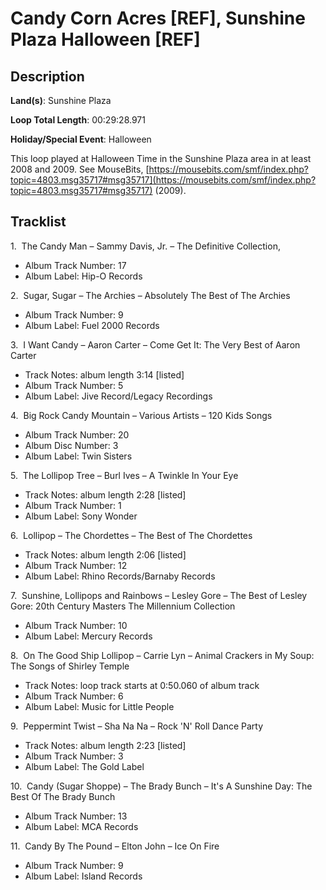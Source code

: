 # Candy Corn Acres [REF], Sunshine Plaza Halloween [REF]

## Description

**Land(s)**: Sunshine Plaza

**Loop Total Length**: 00:29:28.971

**Holiday/Special Event**: Halloween

This loop played at Halloween Time in the Sunshine Plaza area in at least 2008 and 2009. See MouseBits, [https://mousebits.com/smf/index.php?topic=4803.msg35717#msg35717](https://mousebits.com/smf/index.php?topic=4803.msg35717#msg35717) (2009).

## Tracklist

1\.  The Candy Man – Sammy Davis, Jr. – The Definitive Collection,

- Album Track Number: 17
- Album Label: Hip-O Records

2\.  Sugar, Sugar – The Archies – Absolutely The Best of The Archies

- Album Track Number: 9
- Album Label: Fuel 2000 Records

3\.  I Want Candy – Aaron Carter – Come Get It: The Very Best of Aaron Carter

- Track Notes: album length 3:14 [listed]
- Album Track Number: 5
- Album Label: Jive Record/Legacy Recordings

4\.  Big Rock Candy Mountain – Various Artists – 120 Kids Songs

- Album Track Number: 20
- Album Disc Number: 3
- Album Label: Twin Sisters

5\.  The Lollipop Tree – Burl Ives – A Twinkle In Your Eye

- Track Notes: album length 2:28 [listed]
- Album Track Number: 1
- Album Label: Sony Wonder

6\.  Lollipop – The Chordettes – The Best of The Chordettes

- Track Notes: album length 2:06 [listed]
- Album Track Number: 12
- Album Label: Rhino Records/Barnaby Records

7\.  Sunshine, Lollipops and Rainbows – Lesley Gore – The Best of Lesley Gore: 20th Century Masters The Millennium Collection

- Album Track Number: 10
- Album Label: Mercury Records

8\.  On The Good Ship Lollipop – Carrie Lyn – Animal Crackers in My Soup: The Songs of Shirley Temple

- Track Notes: loop track starts at 0:50.060 of album track
- Album Track Number: 6
- Album Label: Music for Little People

9\.  Peppermint Twist – Sha Na Na – Rock 'N' Roll Dance Party

- Track Notes: album length 2:23 [listed]
- Album Track Number: 3
- Album Label: The Gold Label

10\.  Candy (Sugar Shoppe) – The Brady Bunch – It's A Sunshine Day: The Best Of The Brady Bunch

- Album Track Number: 13
- Album Label: MCA Records

11\.  Candy By The Pound – Elton John – Ice On Fire

- Album Track Number: 9
- Album Label: Island Records
